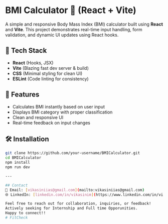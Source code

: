 # BMI Calculator 🧮 (React + Vite)

A simple and responsive Body Mass Index (BMI) calculator built using **React** and **Vite**. This project demonstrates real-time input handling, form validation, and dynamic UI updates using React hooks.

## 🚀 Tech Stack

- **React** (Hooks, JSX)
- **Vite** (Blazing fast dev server & build)
- **CSS** (Minimal styling for clean UI)
- **ESLint** (Code linting for consistency)

## 🧠 Features

- Calculates BMI instantly based on user input
- Displays BMI category with proper classification
- Clean and responsive UI
- Real-time feedback on input changes

## 🛠 Installation

```bash
git clone https://github.com/your-username/BMICalculator.git
cd BMICalculator
npm install
npm run dev

---

## Contact  
📧 Email: [vikasiniias@gmail.com](mailto:vikasiniias@gmail.com)  
🌐 LinkedIn: [linkedin.com/in/vikasinim](https://www.linkedin.com/in/vikasinim)  

Feel free to reach out for collaboration, inquiries, or feedback! 
Actively seeking for Internship and Full time Opporunities.
Happy to connect!!
#   F i t C h e c k  
 